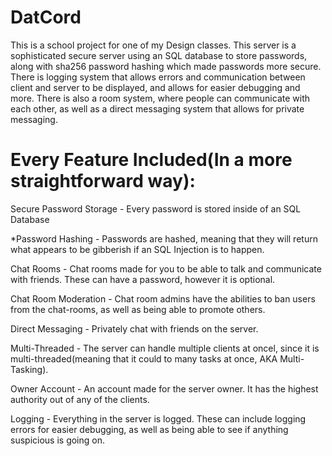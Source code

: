 # DatCord
This is a school project for one of my Design classes. This server is a sophisticated secure server using an SQL database to store passwords, along with sha256 password hashing which made passwords more secure. There is logging system that allows errors and communication between client and server to be displayed, and allows for easier debugging and more. There is also a room system, where people can communicate with each other, as well as a direct messaging system that allows for private messaging.

# Every Feature Included(In a more straightforward way):
Secure Password Storage - Every password is stored inside of an SQL Database

*Password Hashing        - Passwords are hashed, meaning that they will return what appears to be gibberish if an SQL Injection is to happen.

Chat Rooms              - Chat rooms made for you to be able to talk and communicate with friends. These can have a password, however it is optional.

Chat Room Moderation    - Chat room admins have the abilities to ban users from the chat-rooms, as well as being able to promote others.

Direct Messaging        - Privately chat with friends on the server.

Multi-Threaded          - The server can handle multiple clients at oncel, since it is multi-threaded(meaning that it could to many tasks at once, AKA Multi-Tasking).

Owner Account           - An account made for the server owner. It has the highest authority out of any of the clients.

Logging                 - Everything in the server is logged. These can include logging errors for easier debugging, as well as being able to see if anything suspicious is going on.
